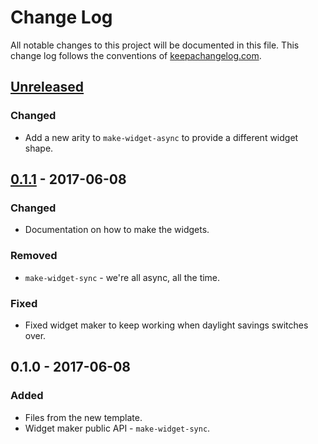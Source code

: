 # Change Log
All notable changes to this project will be documented in this file. This change log follows the conventions of [keepachangelog.com](http://keepachangelog.com/).

## [Unreleased]
### Changed
- Add a new arity to `make-widget-async` to provide a different widget shape.

## [0.1.1] - 2017-06-08
### Changed
- Documentation on how to make the widgets.

### Removed
- `make-widget-sync` - we're all async, all the time.

### Fixed
- Fixed widget maker to keep working when daylight savings switches over.

## 0.1.0 - 2017-06-08
### Added
- Files from the new template.
- Widget maker public API - `make-widget-sync`.

[Unreleased]: https://github.com/your-name/game_of_life/compare/0.1.1...HEAD
[0.1.1]: https://github.com/your-name/game_of_life/compare/0.1.0...0.1.1
